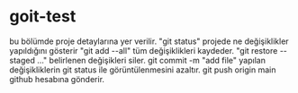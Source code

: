# goit-test
bu bölümde proje detaylarına yer verilir.
"git status" projede ne değişiklikler yapıldığını gösterir
"git add --all" tüm değişiklikleri kaydeder.
 "git restore --staged <file>..." belirlenen değişikleri siler.
  git commit -m "add file" yapılan değişikliklerin git status ile görüntülenmesini azaltır.
  git push origin main github hesabına gönderir.